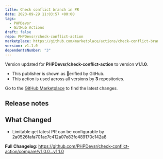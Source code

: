```yaml
---
title: Check conflict branch in PR
date: 2023-09-29 11:03:57 +00:00
tags:
  - PHPDevsr
  - GitHub Actions
draft: false
repo: PHPDevsr/check-conflict-action
marketplace: https://github.com/marketplace/actions/check-conflict-branch-in-pr
version: v1.1.0
dependentsNumber: "3"
---
```



Version updated for **PHPDevsr/check-conflict-action** to version **v1.1.0**.
- This publisher is shown as erified by GitHub.
- This action is used across all versions by **3** repositories.

Go to the [GitHub Marketplace](https://github.com/marketplace/actions/check-conflict-branch-in-pr) to find the latest changes.

## Release notes

## What Changed
- Limitable get latest PR can be configurable by 2a0526fafa701ac7c412a07e83fc489170c142a8

**Full Changelog**: https://github.com/PHPDevsr/check-conflict-action/compare/v1.0.0...v1.1.0
